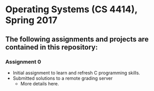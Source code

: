 # Operating Systems (CS 4414), Spring 2017
## The following assignments and projects are contained in this repository:
### Assignment 0
- Initial assignment to learn and refresh C programming skills.
- Submitted solutions to a remote grading server
  - More details here.
